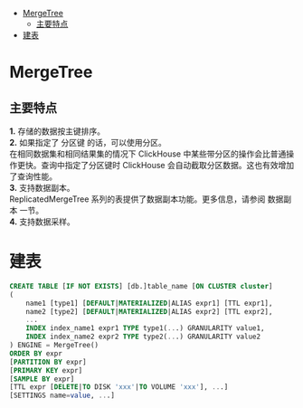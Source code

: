 
- [MergeTree](#mergetree)
  - [主要特点](#主要特点)
- [建表](#建表)
# MergeTree
## 主要特点
**1.** 存储的数据按主键排序。  
**2.** 如果指定了 分区键 的话，可以使用分区。  
在相同数据集和相同结果集的情况下 ClickHouse 中某些带分区的操作会比普通操作更快。查询中指定了分区键时 ClickHouse 会自动截取分区数据。这也有效增加了查询性能。  
**3.** 支持数据副本。  
ReplicatedMergeTree 系列的表提供了数据副本功能。更多信息，请参阅 数据副本 一节。  
**4.** 支持数据采样。

# 建表
```sql
CREATE TABLE [IF NOT EXISTS] [db.]table_name [ON CLUSTER cluster]
(
    name1 [type1] [DEFAULT|MATERIALIZED|ALIAS expr1] [TTL expr1],
    name2 [type2] [DEFAULT|MATERIALIZED|ALIAS expr2] [TTL expr2],
    ...
    INDEX index_name1 expr1 TYPE type1(...) GRANULARITY value1,
    INDEX index_name2 expr2 TYPE type2(...) GRANULARITY value2
) ENGINE = MergeTree()
ORDER BY expr
[PARTITION BY expr]
[PRIMARY KEY expr]
[SAMPLE BY expr]
[TTL expr [DELETE|TO DISK 'xxx'|TO VOLUME 'xxx'], ...]
[SETTINGS name=value, ...]
```